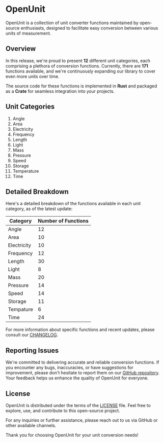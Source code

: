 # OpenUnit

OpenUnit is a collection of unit converter functions maintained by open-source enthusiasts, designed to facilitate easy conversion between various units of measurement.

## Overview

In this release, we're proud to present **12** different unit categories, each comprising a plethora of conversion functions. Currently, there are **171** functions available, and we're continuously expanding our library to cover even more units over time.

The source code for these functions is implemented in **Rust** and packaged as a **Crate** for seamless integration into your projects.

## Unit Categories

1. Angle
2. Area
3. Electricity
4. Frequency
5. Length
6. Light
7. Mass
8. Pressure
9. Speed
10. Storage
11. Temperature
12. Time

## Detailed Breakdown

Here's a detailed breakdown of the functions available in each unit category, as of the latest update:

|  Category    | Number of Functions |
|--------------|---------------------|
| Angle        | 12                  |
| Area         | 10                  |
| Electricity  | 10                  |
| Frequency    | 12                  |
| Length       | 30                  |
| Light        |  8                  |
| Mass         | 20                  |
| Pressure     | 14                  |
| Speed        | 14                  |
| Storage      | 11                  |
| Tempature    |  6                  |
| Time         | 24                  |

For more information about specific functions and recent updates, please consult our [CHANGELOG](./CHANGELOG.md).

## Reporting Issues

We're committed to delivering accurate and reliable conversion functions. If you encounter any bugs, inaccuracies, or have suggestions for improvement, please don't hesitate to report them on our [GitHub repository](https://github.com/kadircelkx/openunit/issues). Your feedback helps us enhance the quality of OpenUnit for everyone.

## License

OpenUnit is distributed under the terms of the [LICENSE](./LICENSE) file. Feel free to explore, use, and contribute to this open-source project.

For any inquiries or further assistance, please reach out to us via GitHub or other available channels.

Thank you for choosing OpenUnit for your unit conversion needs!

